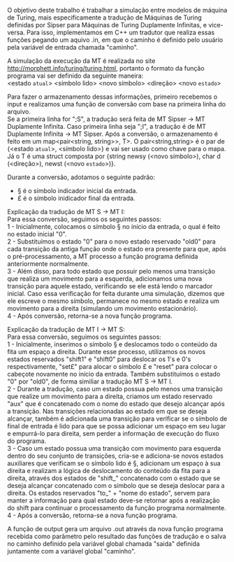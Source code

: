 O objetivo deste trabalho é trabalhar a simulação entre modelos de máquina de Turing, mais especificamente a tradução de Máquinas de Turing definidas por Sipser para Máquinas de Turing Duplamente Infinitas, e vice-versa.
Para isso, implementamos em C++ um tradutor que realiza essas funções pegando um aquivo .in, em que o caminho é definido pelo usuário pela variável de entrada chamada "caminho".

A simulação da execução da MT é realizada no site http://morphett.info/turing/turing.html, portanto o formato da função programa vai ser definido da seguinte maneira:
<br> 
<estado `atual`> <símbolo lido> <novo símbolo> <direção> <novo `estado`>

Para fazer o armazenamento dessas informações, primeiro recebemos o input e realizamos uma função de conversão com base na primeira linha do arquivo.<br> Se a primeira linha for ";S", a tradução será feita de MT Sipser -> MT Duplamente Infinita. Caso primeira linha seja
";I", a tradução é de MT Duplamente Infinita -> MT Sipser.
Após a conversão, o armazenamento é feito em um map<pair<string, string>>, T>. O pair<string,string> é o par de {<estado `atual`>, <símbolo lido>} e vai ser usado como chave para o mapa. Já o T é uma struct composta por 
{string newsy (<novo símbolo>), char d (<direção>), newst (<novo `estado`>)}.

Durante a conversão, adotamos o seguinte padrão:
* § é o símbolo indicador inicial da entrada.
* £ é o símbolo inidicador final da entrada.

Explicação da tradução de MT S -> MT I:<br>
Para essa conversão, seguimos os seguintes passos: <br>
1 - Inicialmente, colocamos o símbolo § no início da entrada, o qual é feito no estado inicial "0". <br>
2 - Substituímos o estado "0" para o novo estado reservado "old0" para cada transição da antiga função onde o estado era presente para que, após o pré-processamento, a MT processo a função programa definida anteriormente normalmente. <br>
3 - Além disso, para todo estado que possuir pelo menos uma transição que realiza um movimento para a esquerda, adicionamos uma nova transição para aquele estado, verificando se ele está lendo o marcador inicial. Caso essa verificação for feita durante uma simulação, 
dizemos que ele escreve o mesmo símbolo, permanece no mesmo estado e realiza um movimento para a direita (simulando um movimento estacionário). <br>
4 - Após conversão, retorna-se a nova função programa. 

Explicação da tradução de MT I -> MT S: <br>
Para essa conversão, seguimos os seguintes passos: <br>
1 - Inicialmente, inserimos o símbolo § e deslocamos todo o conteúdo da fita um espaço a direita. Durante esse processo, utilizamos os novos estados reservados "shift1" e "shift0" para deslocar os 1's e 0's
respectivamente, "set£" para alocar o símbolo £ e "reset" para colocar o cabeçote novamente no início da entrada. Também substituímos o estado "0" por "old0", de forma similiar a tradução MT S -> MT I. <br>
2 - Durante a tradução, caso um estado possua pelo menos uma transição que realize um movimento para a direita, criamos um estado reservado "aux" que é concatenado com o nome do estado que desejo alcançar após a transição.
Nas transições relacionadas ao estado em que se deseja alcançar, também é adicionada uma transição para verificar se o símbolo de final de entrada é lido para que se possa adicionar um espaço em seu lugar e empurrá-lo para direita, sem perder a informação de execução do fluxo do programa. <br>
3 - Caso um estado possua uma transição com movimento para esquerda dentro do seu conjunto de transições, cria-se e adiciona-se novos estados auxiliares que verificam se o símbolo lido é §, adicionam um espaço à sua direita e realizam a lógica de deslocamento do conteúdo da fita para a direita, através dos estados de "shift_" concatenado com o estado que se deseja alcançar concatenado com o símbolo que se deseja deslocar para a direita. 
Os estados reservados  "to_" + "nome do estado", servem para manter a informação para qual estado deve-se retornar após a realização do shift para continuar o processamento da função programa normalmente. <br>
4 - Após a conversão, retorna-se a nova função programa. <br>


A função de output gera um arquivo .out através da nova função programa recebida como parâmetro pelo resultado das funções de tradução e o salva no caminho definido pela variável global chamada "saida" definida juntamente com a variável global "caminho".

